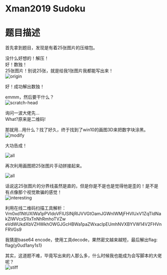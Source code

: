 # Xman2019 Sudoku

# 题目描述
首先拿到题目，发现是有着25张图片的压缩包。    

没什么好想的！解压！  
好！数独！  
25张图片！别说25张，就是给我1张图片我都能写出来！  
![origin](..\..\..\..\pics\wp\xman-QR-origin.png)  

好！成功解出数独！  

emmm，然后要干什么？  
![scratch-head](..\..\..\..\pics\emojis\scratch-head.jpg)  

询问一波大佬先...  
What?原来是二维码!  

那就用...用什么？找了好久，终于找到了win10的画图3D来把数字块涂黑。  
![modify](..\..\..\..\pics\wp\xman-QR-modifing.png)

大功告成！  

![all](..\..\..\..\pics\wp\xman-QR-code-all.png)  

再次利用画图把25张图片手动拼接起来。  

![all](..\..\..\..\pics\wp\xman-QR-code.png)  

话说这25张图片的分界线虽然是直的，但是你是不是也是觉得他是歪的！是不是有点像那个视觉欺骗的感觉！  
![interesting](..\..\..\..\pics\emojis\interesting.jpg)

利用在线二维码扫描工具解析：  
Vm0xd1NtUXlWa1pPVldoVFlUSlNjRlJVVGtOamJGWnlWMjFHVlUxV1ZqTldNakZIWVcxS1IxTnNhRmhoTVZw  
eVdWUkdXbVZHWkhOWGJGcHBWa1paZWxaclpEUmhNVXBYVW14V2FHVnFRVGs9  

我猜是base64 encode，使用工具decode，果然密文越来越短，最后解出flag:  
flag{y0ud1any1s1}  


其实，这道题不难，毕竟写出来的人那么多，什么时候我也能成为会写脚本的大佬呢？  
![stiff](..\..\..\..\pics\emojis\stiff.jpeg)